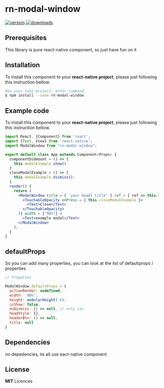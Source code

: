 # rn-modal-window

[![version](https://img.shields.io/npm/v/lazyfox-circular-countdown.svg)](https://www.npmjs.com/package/rn-modal-window)
[![downloads](https://img.shields.io/npm/dy/lazyfox-circular-countdown.svg)](https://www.npmjs.com/package/rn-modal-window)

## Prerequisites

This library is pure react-native component, so just have fun on it

## Installation

To install this component to your **react-native project**, please just following this instruction bellow.
```bash
#on your root project, enter command
$ npm install --save rn-modal-window

```

## Example code

To install this component to your **react-native project**, please just following this instruction bellow.
```jsx
import React, {Component} from 'react';
import {Text, View} from 'react-native';
import ModalWindow from "rn-modal-window";

export default class App extends Component<Props> {
  componentDidmount = () => {
    this.modalExample.show()
  }
  closeModalExample = () => {
    this.modalExample.dismiss();
  }
  render() {
    return (
      <ModalWindow title = { 'your moadl title' } ref = { ref => this.modalExample = ref }       actionRender = {() => (
        <TouchableOpacity onPress = { this.closeModalExample }>
          <Text>Close</Text>
        </TouchableOpacity>
      )} width = {"90%"} >
        <Text>example modal</Text>
      </ModalWindow>
    );
  }
}

```


## defaultProps

So you can add many properties, you can look at the list of defaultprops / properties

```jsx
// Propeties 

ModalWindow.defaultProps = {
  actionRender: undefined,
  width: '90%',
  height: modularHeight(.6),
  isShow: false,
  onDismiss: () => null, // only ios
  headStyle: {},
  headerBtn: () => null,
  title: null
}

```

## Dependencies

no depedencies, its all use eact-native component

## License

**MIT** Licences
